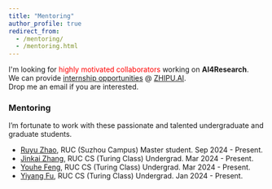 ```yaml
---
title: "Mentoring"
author_profile: true
redirect_from: 
  - /mentoring/
  - /mentoring.html
---
```

 
I'm looking for <font color=red>highly motivated collaborators</font> working on **AI4Research**.   
We can provide [internship opportunities](https://m.zhipin.com/mpa/html/weijd/weijd-job/e3a7ad203b03542a1Xx63NW9EldU?date8=20241119&sid=qr_self_jd&openWeapp=1) @ [ZHIPU.AI](https://www.zhipuai.cn/).  
Drop me an email if you are interested.

### Mentoring
I’m fortunate to work with these passionate and talented undergraduate and graduate students.  

* [Ruyu Zhao](), RUC (Suzhou Campus) Master student. Sep 2024 - Present.
* [Jinkai Zhang](https://github.com/atomcatt), RUC CS (Turing Class) Undergrad. Mar 2024 - Present.
* [Youhe Feng](https://github.com/ce-amtic), RUC CS (Turing Class) Undergrad. Mar 2024 - Present.
* [Yiyang Fu](https://github.com/baiyingzhuying), RUC CS (Turing Class) Undergrad. Jan 2024 - Present.
